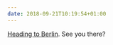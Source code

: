 ```yaml
---
date: 2018-09-21T10:19:54+01:00
---
```

[Heading to Berlin](https://tiepz.com/2018/09/berlin). See you there?
